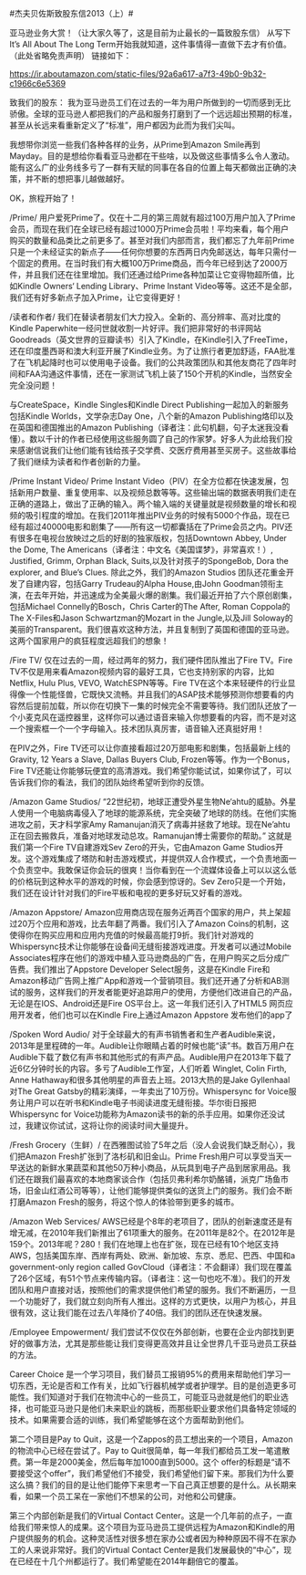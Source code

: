 #杰夫贝佐斯致股东信2013（上）#

亚马逊业务大赏！（让大家久等了，这是目前为止最长的一篇致股东信）
从写下It’s All About The Long Term开始我就知道，这件事情得一直做下去才有价值。
（此处省略免责声明）
链接如下：

https://ir.aboutamazon.com/static-files/92a6a617-a7f3-49b0-9b32-c1966c6e5369

致我们的股东：
我为亚马逊员工们在过去的一年为用户所做到的一切而感到无比骄傲。全球的亚马逊人都把我们的产品和服务打磨到了一个远远超出预期的标准，甚至从长远来看重新定义了“标准”，用户都因为此而为我们尖叫。

我想带你浏览一些我们各种各样的业务，从Prime到Amazon Smile再到Mayday。目的是想给你看看亚马逊都在干些啥，以及做这些事情多么令人激动。能有这么广的业务线多亏了一群有天赋的同事在各自的位置上每天都做出正确的决策，并不断的想把事儿越做越好。

OK，旅程开始了！

/Prime/
用户爱死Prime了。仅在十二月的第三周就有超过100万用户加入了Prime会员，而现在我们在全球已经有超过1000万Prime会员啦！平均来看，每个用户购买的数量和品类比之前更多了。甚至对我们内部而言，我们都忘了九年前Prime只是一个未经证实的新点子——任何你想要的东西两日内免邮送达，每年只需付一个固定的费用。在当时我们有大概100万Prime商品，而今年已经到达了2000万件，并且我们还在往里增加。我们还通过给Prime各种加菜让它变得物超所值，比如Kindle Owners‘ Lending Library、Prime Instant Video等等。这还不是全部，我们还有好多新点子加入Prime，让它变得更好！

/读者和作者/
我们在替读者朋友们大力投入。全新的、高分辨率、高对比度的Kindle Paperwhite一经问世就收割一片好评。我们把非常好的书评网站Goodreads（英文世界的豆瓣读书）引入了Kindle，在Kindle引入了FreeTime，还在印度墨西哥和澳大利亚开展了Kindle业务。为了让旅行者更加舒适，FAA批准了在飞机起降时也可以使用电子设备。我们的公共政策团队和其他友商花了四年时间和FAA沟通这件事情，还在一家测试飞机上装了150个开机的Kindle，当然安全完全没问题！

与CreateSpace，Kindle Singles和Kindle Direct Publishing一起加入的新服务包括Kindle Worlds，文学杂志Day One，八个新的Amazon Publishing烙印以及在英国和德国推出的Amazon Publishing（译者注：此句机翻，句子太迷我没看懂）。数以千计的作者已经使用这些服务圆了自己的作家梦。好多人为此给我们投来感谢信说我们让他们能有钱给孩子交学费、交医疗费用甚至买房子。这些故事给了我们继续为读者和作者创新的力量。

/Prime Instant Video/
Prime Instant Video（PIV）在全方位都在快速发展，包括新用户数量、重复使用率、以及视频总数等等。这些输出端的数据表明我们走在正确的道路上，做出了正确的输入。两个输入端的关键量就是视频数量的增长和视频的吸引程度的增加。在我们2011年推出PIV业务的时候有5000个作品，现在已经有超过40000电影和剧集了——所有这一切都囊括在了Prime会员之内。PIV还有很多在电视台放映过之后的好剧的独家版权，包括Downtown Abbey, Under the Dome, The Americans（译者注：中文名《美国谍梦》，非常喜欢！）, Justified, Grimm, Orphan Black, Suits,以及针对孩子的SpongeBob, Dora the explorer, and Blue’s Clues. 除此之外，我们的Amazon Studios 团队还花重金开发了自建内容，包括Garry Trudeau的Alpha House,由John Goodman领衔主演，在去年开始，并迅速成为全美最火爆的剧集。我们最近开拍了六个原创剧集，包括Michael Connelly的Bosch，Chris Carter的The After, Roman Coppola的The X-Files和Jason Schwartzman的Mozart in the Jungle,以及Jill Soloway的美丽的Transparent。我们很喜欢这种方法，并且复制到了英国和德国的亚马逊。这两个国家用户的疯狂程度远超我们的想象！

/Fire TV/
仅在过去的一周，经过两年的努力，我们硬件团队推出了Fire TV。Fire TV不仅是用来看Amazon视频内容的最好工具，它也支持别家的内容，比如Netflix, Hulu Plus, VEVO, WatchESPN等等。Fire TV在这个本来轻硬件的行业显得像一个性能怪兽，它既快又流畅。并且我们的ASAP技术能够预测你想要看的内容然后提前加载，所以你在切换下一集的时候完全不需要等待。我们团队还放了一个小麦克风在遥控器里，这样你可以通过语音来输入你想要看的内容，而不是对这一个搜索框一个一个字母输入。技术团队真厉害，语音输入还真挺好用！

在PIV之外，Fire TV还可以让你直接看超过20万部电影和剧集，包括最新上线的Gravity, 12 Years a Slave, Dallas Buyers Club, Frozen等等。作为一个Bonus，Fire TV还能让你能够玩便宜的高清游戏。我们希望你能试试，如果你试了，可以告诉我们你的看法，我们的团队始终希望听到你的反馈。

/Amazon Game Studios/
“22世纪初，地球正遭受外星生物Ne‘ahtu的威胁。外星人使用一个电脑病毒侵入了地球的能源系统，完全突破了地球的防线。在他们实施进攻之前，天才科学家Amy Ramanujan消灭了病毒并拯救了地球。现在Ne’ahtu正在回去搬救兵，准备对地球发动总攻。Ramanujan博士需要你的帮助。”
这就是我们第一个Fire TV自建游戏Sev Zero的开头，它由Amazon Game Studios开发。这个游戏集成了塔防和射击游戏模式，并提供双人合作模式，一个负责地面一个负责空中。我敢保证你会玩的很爽！当你看到在一个流媒体设备上可以以这么低的价格玩到这种水平的游戏的时候，你会感到惊讶的。Sev Zero只是一个开始，我们还在设计针对我们的Fire平板和电视的更多好玩又好看的游戏。

/Amazon Appstore/
Amazon应用商店现在服务近两百个国家的用户，共上架超过20万个应用和游戏，比去年翻了两番。我们引入了Amazon Coins的机制，这使得你在购买应用和应用内充值的时候最高能打9折。我们针对游戏的Whispersync技术让你能够在设备间无缝衔接游戏进度。开发者可以通过Mobile Associates程序在他们的游戏中植入亚马逊商品的广告，在用户购买之后分成广告费。我们推出了Appstore Developer Select服务，这是在Kindle Fire和Amazon移动广告网上推广App和游戏一个营销项目。我们还开通了分析和AB测试的服务，这样我们的开发者能更好追踪用户的使用，方便他们改进自己的产品，无论是在IOS、Android还是Fire OS平台上。这一年我们还引入了HTML5 网页应用开发者，他们也可以在Kindle Fire上通过Amazon Appstore 发布他们的app了

/Spoken Word Audio/
对于全球最大的有声书销售者和生产者Audible来说，2013年是里程碑的一年。Audible让你眼睛占着的时候也能“读”书。数百万用户在Audible下载了数亿有声书和其他形式的有声产品。Audible用户在2013年下载了近6亿分钟时长的内容。多亏了Audible工作室，人们听着
 Winglet, Colin Firth, Anne Hathaway和很多其他明星的声音去上班。2013大热的是Jake Gyllenhaal对The Great Gatsby的精彩演绎，一年卖出了10万份。Whispersync for Voice服务让用户可以在听书和Kindle电子书阅读进度无缝衔接。华尔街日报把Whispersync for Voice功能称为Amazon读书的新的杀手应用。如果你还没试过，我建议你试试，这将让你的阅读时间大量提升。

/Fresh Grocery（生鲜）/
在西雅图试验了5年之后（没人会说我们缺乏耐心），我们把Amazon Fresh扩张到了洛杉矶和旧金山。Prime Fresh用户可以享受当天一早送达的新鲜水果蔬菜和其他50万种小商品，从玩具到电子产品到居家用品。我们还在跟我们最喜欢的本地商家谈合作（包括贝弗利希尔奶酪铺，派克广场鱼市场，旧金山红酒公司等等），让他们能够提供类似的送货上门的服务。我们会不断打磨Amazon Fresh的服务，将这个惊人的体验带到更多的城市。

/Amazon Web Services/
AWS已经是个8年的老项目了，团队的创新速度还是有增无减，在2010年我们新推出了61项重大的服务。在2011年是82个。在2012年是159个。2013年呢？280！我们在地理上也在扩张，现在已经有10个地区支持AWS，包括美国东岸、西岸有两处、欧洲、新加坡、东京、悉尼、巴西、中国和a government-only region called GovCloud（译者注：不会翻译）我们现在覆盖了26个区域，有51个节点来传输内容。（译者注：这一句也吃不准）。我们的开发团队和用户直接对话，按照他们的需求提供他们希望的服务。我们不断遍历，一旦一个功能好了，我们就立刻向所有人推出。这样的方式更快，以用户为核心，并且很有效，这让我们能在过去八年降价了40倍。我们的团队还在快速发展。

/Employee Empowerment/
我们尝试不仅仅在外部创新，也要在企业内部找到更好的做事方法，尤其是那些能让我们变得更高效并且让全世界几千亚马逊员工获益的方法。

Career Choice 是一个学习项目，我们替员工报销95%的费用来帮助他们学习一切东西，无论是否和工作有关，比如飞行器机械学或者护理学。目的是创造更多可能性。我们知道对于我们在物流中心的一些员工，可能亚马逊就是他们的职业选择，也可能亚马逊只是他们未来职业的跳板，而那些职业要求他们具备特定领域的技术。如果需要合适的训练，我们希望能够在这个方面帮助到他们。

第二个项目是Pay to Quit，这是一个Zappos的员工想出来的一个项目，Amazon的物流中心已经在尝试了。Pay to Quit很简单，每一年我们都给员工发一笔遣散费。第一年是2000美金，然后每年加1000直到5000。这个
offer的标题是“请不要接受这个offer”，我们希望他们不接受，我们希望他们留下来。那我们为什么要这么搞？我们的目的是让他们能停下来思考一下自己真正想要的是什么。从长期来看，如果一个员工呆在一家他们不想呆的公司，对他和公司健康。

第三个内部创新是我们的Virtual Contact Center。这是一个几年前的点子，一直给我们带来惊人的成果。这个项目为亚马逊员工提供远程为Amazon和Kindle的用户提供服务的机会。这种灵活性对很多想在家办公或者因为种种原因不得不在家办工的人来说非常好。我们的Virtual Contact Center是我们发展最快的“中心”，现在已经在十几个州都运行了。我们希望能在2014年翻倍它的覆盖。

